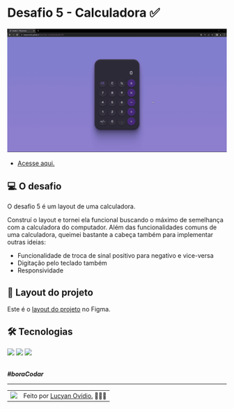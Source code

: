 # Desafio 5 - Calculadora ✅

<img src="./.github/preview-desafio-05.gif" alt="Gif do projeto." />

* <a href="https://lucyanovidio.github.io/boraCodar-rocketseat/desafio-05/">Acesse aqui.</a>

## 💻 O desafio

O desafio 5 é um layout de uma calculadora. 

Construí o layout e tornei ela funcional buscando o máximo de semelhança com a calculadora do computador. Além das funcionalidades comuns de uma calculadora, queimei bastante a cabeça também para implementar outras ideias:
* Funcionalidade de troca de sinal positivo para negativo e vice-versa
* Digitação pelo teclado também
* Responsividade

## 🎨 Layout do projeto

Este é o <a href="https://www.figma.com/community/file/1202607074523509182">layout do projeto</a> no Figma.

## 🛠 Tecnologias

<div>
    <img src="https://img.shields.io/badge/HTML5-E34F26?style=for-the-badge&logo=html5&logoColor=white" />
    <img src="https://img.shields.io/badge/CSS3-1572B6?style=for-the-badge&logo=css3&logoColor=white" />
    <img src="https://img.shields.io/badge/JavaScript-F7DF1E?style=for-the-badge&logo=javascript&logoColor=black" />
</div>
<br>

***#boraCodar***
<br>

---

<table>
  <tr>
    <td>
      <img src="https://github.com/lucyanovidio.png" width="100px" />
    </td>
    <td>
      Feito por <a href="https://github.com/lucyanovidio">Lucyan Ovídio.</a> 🙋🏿‍♂️
    </td>
  </tr>
</table>
